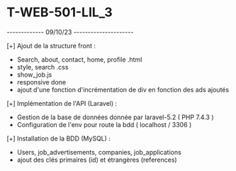 # T-WEB-501-LIL_3


------------- 09/10/23 ---------------------

[+]  Ajout de la structure front : 
  -  Search, about, contact, home, profile .html
  -  style, search .css
  -  show_job.js
  -  responsive done
  -  ajout d'une fonction d'incrémentation de div en fonction des ads ajoutés

[+] Implémentation de l'API (Laravel) :
  - Gestion de la base de données donnée par laravel-5.2 ( PHP 7.4.3 )
  - Configuration de l'env pour route la bdd ( localhost / 3306 )

[+] Installation de la BDD (MySQL) :
  - Users, job_advertisements, companies, job_applications
  - ajout des clés primaires (id) et étrangères (references)
